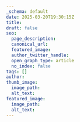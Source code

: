 ```yaml
---
_schema: default
date: 2025-03-20T19:30:15Z
title:
draft: false
seo:
  page_description:
  canonical_url:
  featured_image:
  author_twitter_handle:
  open_graph_type: article
  no_index: false
tags: []
author:
thumb_image:
  image_path:
  alt_text:
featured_image:
  image_path:
  alt_text:
---
```

